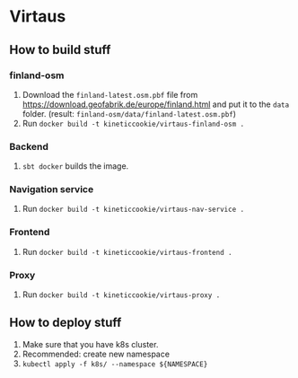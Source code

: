 # Virtaus

## How to build stuff

### finland-osm

1. Download the `finland-latest.osm.pbf` file from https://download.geofabrik.de/europe/finland.html and put it to the `data` folder. (result: `finland-osm/data/finland-latest.osm.pbf`)
2. Run `docker build -t kineticcookie/virtaus-finland-osm .`

### Backend

1. `sbt docker` builds the image.

### Navigation service

1. Run `docker build -t kineticcookie/virtaus-nav-service .`

### Frontend

1. Run `docker build -t kineticcookie/virtaus-frontend .`

### Proxy

1. Run `docker build -t kineticcookie/virtaus-proxy .`

## How to deploy stuff

1. Make sure that you have k8s cluster.
2. Recommended: create new namespace
3. `kubectl apply -f k8s/ --namespace ${NAMESPACE}`